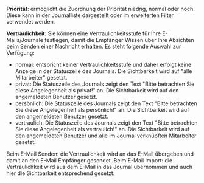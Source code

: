 **Priorität**:
ermöglicht die Zuordnung der Priorität niedrig, normal oder hoch. Diese kann in der Journalliste dargestellt oder im erweiterten Filter verwendet werden.


**Vertraulichkeit**:
Sie können eine Vertraulichkeitsstufe für Ihre E-Mails/Journale festlegen, damit die Empfänger Wissen über Ihre Absichten beim Senden einer Nachricht erhalten.
Es steht folgende Auswahl zur Verfügung:

- normal: entspricht keiner Vertraulichkeitsstufe und daher erfolgt keine Anzeige in der Statuszeile des Journals.
Die Sichtbarkeit wird auf "alle Mitarbeiter" gesetzt.
- privat: Die Statuszeile des Journals zeigt den Text "Bitte betrachten Sie diese Angelegenheit als privat!" an. Die Sichtbarkeit wird auf den angemeldeten Benutzer gesetzt.
- persönlich: Die Statuszeile des Journals zeigt den Text "Bitte betrachten Sie diese Angelegenheit als persönlich!" an. Die Sichtbarkeit wird auf den angemeldeten Benutzer gesetzt.
- vertraulich: Die Statuszeile des Journals zeigt den Text "Bitte betrachten Sie diese Angelegenheit als vertraulich!" an. Die Sichtbarkeit wird auf den angemeldeten Benutzer und alle im Journal verknüpften Mitarbeiter gesetzt.

Beim E-Mail Senden: die Vertraulichkeit wird an das E-Mail übergeben und damit an den E-Mail Empfänger gesendet.
Beim E-Mail Import: die Vertraulichkeit wird aus dem E-Mail in das Journal übernommen und auch hier die Sichtbarkeit entsprechend gesetzt.
